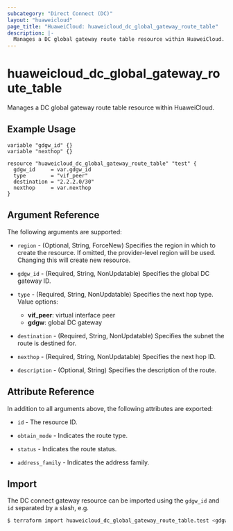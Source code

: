 ```yaml
---
subcategory: "Direct Connect (DC)"
layout: "huaweicloud"
page_title: "HuaweiCloud: huaweicloud_dc_global_gateway_route_table"
description: |-
  Manages a DC global gateway route table resource within HuaweiCloud.
---
```


# huaweicloud_dc_global_gateway_route_table

Manages a DC global gateway route table resource within HuaweiCloud.

## Example Usage

```hcl
variable "gdgw_id" {}
variable "nexthop" {}

resource "huaweicloud_dc_global_gateway_route_table" "test" {
  gdgw_id     = var.gdgw_id
  type        = "vif_peer"
  destination = "2.2.2.0/30"
  nexthop     = var.nexthop
}
```

## Argument Reference

The following arguments are supported:

* `region` - (Optional, String, ForceNew) Specifies the region in which to create the resource.
  If omitted, the provider-level region will be used. Changing this will create new resource.

* `gdgw_id` - (Required, String, NonUpdatable) Specifies the global DC gateway ID.

* `type` - (Required, String, NonUpdatable) Specifies the next hop type. Value options:
  + **vif_peer**: virtual interface peer
  + **gdgw**: global DC gateway

* `destination` - (Required, String, NonUpdatable) Specifies the subnet the route is destined for.

* `nexthop` - (Required, String, NonUpdatable) Specifies the next hop ID.

* `description` - (Optional, String) Specifies the description of the route.

## Attribute Reference

In addition to all arguments above, the following attributes are exported:

* `id` - The resource ID.

* `obtain_mode` - Indicates the route type.

* `status` - Indicates the route status.

* `address_family` - Indicates the address family.

## Import

The DC connect gateway resource can be imported using the `gdgw_id` and `id` separated by a slash, e.g.

```bash
$ terraform import huaweicloud_dc_global_gateway_route_table.test <gdgw_id>/<id>
```
